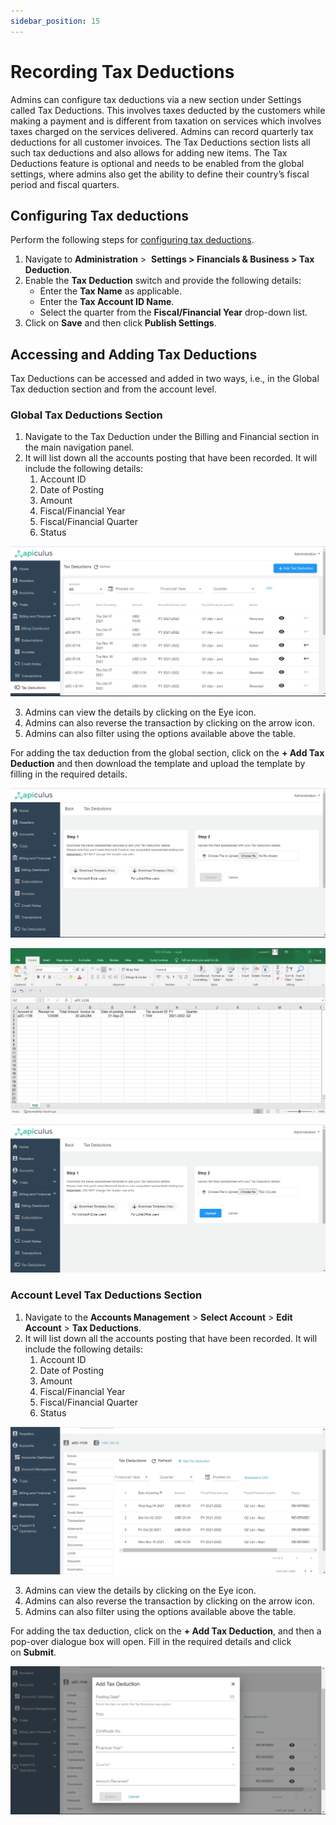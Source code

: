```yaml
---
sidebar_position: 15
---
```

# Recording Tax Deductions

Admins can configure tax deductions via a new section under Settings called Tax Deductions. This involves taxes deducted by the customers while making a payment and is different from taxation on services which involves taxes charged on the services delivered. Admins can record quarterly tax deductions for all customer invoices. The Tax Deductions section lists all such tax deductions and also allows for adding new items. The Tax Deductions feature is optional and needs to be enabled from the global settings, where admins also get the ability to define their country’s fiscal period and fiscal quarters.

## Configuring Tax deductions

Perform the following steps for [configuring tax deductions](/docs/GettingStarted/BillingandFinancials/ConfiguringTaxDeductions).

1. Navigate to **Administration** >  **Settings > Financials & Business > Tax Deduction**.
2. Enable the **Tax Deduction** switch and provide the following details:
	- Enter the **Tax Name** as applicable.
	- Enter the **Tax Account ID Name**.
	- Select the quarter from the **Fiscal/Financial Year** drop-down list.
3. Click on **Save** and then click **Publish Settings**.

## Accessing and Adding Tax Deductions 

Tax Deductions can be accessed and added in two ways, i.e., in the Global Tax deduction section and from the account level.

### Global Tax Deductions Section

1. Navigate to the Tax Deduction under the Billing and Financial section in the main navigation panel.
2. It will list down all the accounts posting that have been recorded. It will include the following details:
    1. Account ID
    2. Date of Posting
    3. Amount
    4. Fiscal/Financial Year
    5. Fiscal/Financial Quarter
    6. Status

![Recording Tax Deductions](img/RecordingTaxDeductions1.png)

3. Admins can view the details by clicking on the Eye icon.
4. Admins can also reverse the transaction by clicking on the arrow icon.
5. Admins can also filter using the options available above the table.

For adding the tax deduction from the global section, click on the **+ Add Tax Deduction** and then download the template and upload the template by filling in the required details.

![Recording Tax Deductions](img/RecordingTaxDeductions2.png)

![Recording Tax Deductions](img/RecordingTaxDeductions3.png)

![Recording Tax Deductions](img/RecordingTaxDeductions4.png)

### Account Level Tax Deductions Section

1. Navigate to the **Accounts Management** > **Select Account** > **Edit Account** > **Tax Deductions**.
2. It will list down all the accounts posting that have been recorded. It will include the following details:
    1. Account ID
    2. Date of Posting
    3. Amount
    4. Fiscal/Financial Year
    5. Fiscal/Financial Quarter
    6. Status

![Recording Tax Deductions](img/RecordingTaxDeductions5.png)

3. Admins can view the details by clicking on the Eye icon.
4. Admins can also reverse the transaction by clicking on the arrow icon.
5. Admins can also filter using the options available above the table.

For adding the tax deduction, click on the **+ Add Tax Deduction**, and then a pop-over dialogue box will open. Fill in the required details and click on **Submit**.

![Recording Tax Deductions](img/RecordingTaxDeductions6.png)



